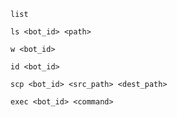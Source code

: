`list`

`ls <bot_id> <path>`

`w <bot_id>`

`id <bot_id>`

`scp <bot_id> <src_path> <dest_path>`

`exec <bot_id> <command>`
